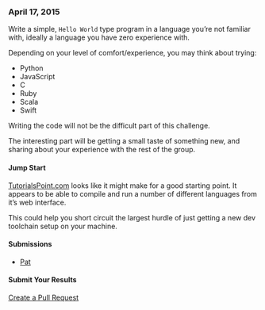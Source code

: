 ### April 17, 2015

Write a simple, `Hello World` type program in a language you’re not familiar
with, ideally a language you have zero experience with.

Depending on your level of comfort/experience, you may think about trying:

 * Python
 * JavaScript
 * C
 * Ruby
 * Scala
 * Swift

Writing the code will not be the difficult part of this challenge.

The interesting part will be getting a small taste of something new, and sharing
about your experience with the rest of the group.

#### Jump Start

[TutorialsPoint.com](http://www.tutorialspoint.com/codingground.htm) looks like
it might make for a good starting point. It appears to be able to compile and
run a number of different languages from it’s web interface.

This could help you short circuit the largest hurdle of just getting a new dev
toolchain setup on your machine.

#### Submissions
  * [Pat](https://github.com/AICSC/Coding-Challenges/tree/master/2015/04-17/Pat/HiEarth.F)

#### Submit Your Results
[Create a Pull Request](https://github.com/AICSC/Coding-Challenges/new/master/2015/04-17/)
